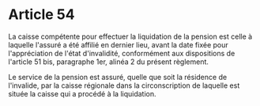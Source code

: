 # Article 54

La caisse compétente pour effectuer la liquidation de la pension est celle à laquelle l'assuré a été affilié en dernier lieu, avant la date fixée pour l'appréciation de l'état d'invalidité, conformément aux dispositions de l'article 51 bis, paragraphe 1er, alinéa 2 du présent règlement.

Le service de la pension est assuré, quelle que soit la résidence de l'invalide, par la caisse régionale dans la circonscription de laquelle est située la caisse qui a procédé à la liquidation.
